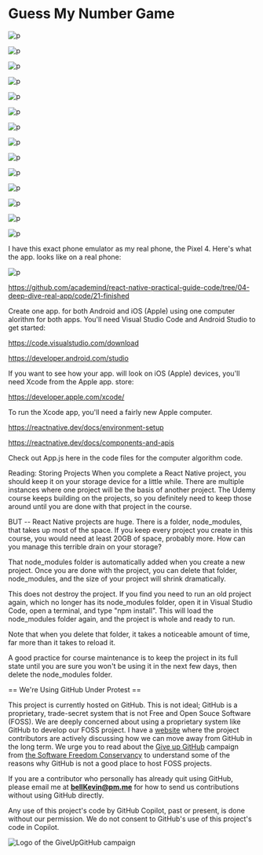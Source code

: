 # Guess My Number Game

![p](https://github.com/bell-kevin/guessMyNumberGame/blob/main/screenShots/1.PNG)

![p](https://github.com/bell-kevin/guessMyNumberGame/blob/main/screenShots/2.PNG)

![p](https://github.com/bell-kevin/guessMyNumberGame/blob/main/screenShots/2a.PNG)

![p](https://github.com/bell-kevin/guessMyNumberGame/blob/main/screenShots/3.PNG)

![p](https://github.com/bell-kevin/guessMyNumberGame/blob/main/screenShots/4.PNG)

![p](https://github.com/bell-kevin/guessMyNumberGame/blob/main/screenShots/5.PNG)

![p](https://github.com/bell-kevin/guessMyNumberGame/blob/main/screenShots/6.PNG)

![p](https://github.com/bell-kevin/guessMyNumberGame/blob/main/screenShots/7.PNG)

![p](https://github.com/bell-kevin/guessMyNumberGame/blob/main/screenShots/8.PNG)

![p](https://github.com/bell-kevin/guessMyNumberGame/blob/main/screenShots/9.PNG)

![p](https://github.com/bell-kevin/guessMyNumberGame/blob/main/screenShots/10.PNG)

![p](https://github.com/bell-kevin/guessMyNumberGame/blob/main/screenShots/11.PNG)

![p](https://github.com/bell-kevin/guessMyNumberGame/blob/main/screenShots/12.PNG)

![p](https://github.com/bell-kevin/guessMyNumberGame/blob/main/screenShots/13.PNG)

I have this exact phone emulator as my real phone, the Pixel 4. Here's what the app. looks like on a real phone:

![p](https://github.com/bell-kevin/guessMyNumberGame/blob/main/screenShots/Screenshot_20230301-202610.png)

https://github.com/academind/react-native-practical-guide-code/tree/04-deep-dive-real-app/code/21-finished

Create one app. for both Android and iOS (Apple) using one computer alorithm for both apps. You'll need Visual Studio Code and Android Studio to get started:

https://code.visualstudio.com/download

https://developer.android.com/studio

If you want to see how your app. will look on iOS (Apple) devices, you'll need Xcode from the Apple app. store:

https://developer.apple.com/xcode/

To run the Xcode app, you'll need a fairly new Apple computer.

https://reactnative.dev/docs/environment-setup

https://reactnative.dev/docs/components-and-apis

Check out App.js here in the code files for the computer algorithm code.

Reading: Storing Projects When you complete a React Native project, you should keep it on your storage device for a little while. There are multiple instances where one project will be the basis of another project. The Udemy course keeps building on the projects, so you definitely need to keep those around until you are done with that project in the course.

BUT -- React Native projects are huge. There is a folder, node_modules, that takes up most of the space. If you keep every project you create in this course, you would need at least 20GB of space, probably more. How can you manage this terrible drain on your storage?

That node_modules folder is automatically added when you create a new project. Once you are done with the project, you can delete that folder, node_modules, and the size of your project will shrink dramatically.

This does not destroy the project. If you find you need to run an old project again, which no longer has its node_modules folder, open it in Visual Studio Code, open a terminal, and type "npm install". This will load the node_modules folder again, and the project is whole and ready to run.

Note that when you delete that folder, it takes a noticeable amount of time, far more than it takes to reload it.

A good practice for course maintenance is to keep the project in its full state until you are sure you won't be using it in the next few days, then delete the node_modules folder.


== We're Using GitHub Under Protest ==

This project is currently hosted on GitHub.  This is not ideal; GitHub is a
proprietary, trade-secret system that is not Free and Open Souce Software
(FOSS).  We are deeply concerned about using a proprietary system like GitHub
to develop our FOSS project. I have a [website](https://bellKevin.me) where the
project contributors are actively discussing how we can move away from GitHub
in the long term.  We urge you to read about the [Give up GitHub](https://GiveUpGitHub.org) campaign 
from [the Software Freedom Conservancy](https://sfconservancy.org) to understand some of the reasons why GitHub is not 
a good place to host FOSS projects.

If you are a contributor who personally has already quit using GitHub, please
email me at **bellKevin@pm.me** for how to send us contributions without
using GitHub directly.

Any use of this project's code by GitHub Copilot, past or present, is done
without our permission.  We do not consent to GitHub's use of this project's
code in Copilot.

![Logo of the GiveUpGitHub campaign](https://sfconservancy.org/img/GiveUpGitHub.png)
